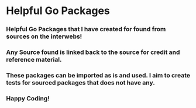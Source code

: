 # Helpful Go Packages

### Helpful Go Packages that I have created for found from sources on the interwebs!

### Any Source found is linked back to the source for credit and reference material. 

### These packages can be imported as is and used. I aim to create tests for sourced packages that does not have any. 

### Happy Coding!

